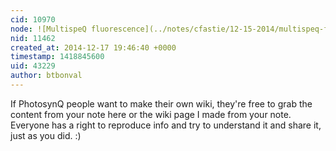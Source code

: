 ```yaml
---
cid: 10970
node: ![MultispeQ fluorescence](../notes/cfastie/12-15-2014/multispeq-fluorescence)
nid: 11462
created_at: 2014-12-17 19:46:40 +0000
timestamp: 1418845600
uid: 43229
author: btbonval
---
```


If PhotosynQ people want to make their own wiki, they're free to grab the content from your note here or the wiki page I made from your note. Everyone has a right to reproduce info and try to understand it and share it, just as you did. :)
